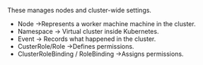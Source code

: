 These manages nodes and cluster-wide settings.
 - Node ->Represents a worker machine machine in the cluster.
- Namespace -> Virtual cluster inside Kubernetes.
- Event -> Records what happened in the cluster.
- CusterRole/Role ->Defines permissions.
- ClusterRoleBinding / RoleBinding ->Assigns permissions.